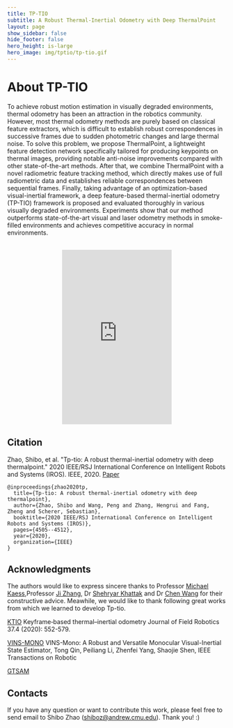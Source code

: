 ```yaml
---
title: TP-TIO
subtitle: A Robust Thermal-Inertial Odometry with Deep ThermalPoint
layout: page
show_sidebar: false
hide_footer: false
hero_height: is-large
hero_image: img/tptio/tp-tio.gif
---
```


# About TP-TIO

To achieve robust motion estimation in visually degraded environments, thermal odometry has been an attraction in the robotics community. However, most thermal odometry methods are purely based on classical feature extractors, which is difficult to establish robust correspondences in successive frames due to sudden photometric changes and large thermal noise. To solve this problem, we propose ThermalPoint, a lightweight feature detection network specifically tailored for producing keypoints on thermal images, providing notable anti-noise improvements compared with other state-of-the-art methods. After that, we combine ThermalPoint with a novel radiometric feature tracking method, which directly makes use of full radiometric data and establishes reliable correspondences between sequential frames. Finally, taking advantage of an optimization-based visual-inertial framework, a deep feature-based thermal-inertial odometry (TP-TIO) framework is proposed and evaluated thoroughly in various visually degraded environments. Experiments show that our method outperforms state-of-the-art visual and laser odometry methods in smoke-filled environments and achieves competitive accuracy in normal environments.

<div>
<br>
    <iframe width="100%" height="400" style="display: block; margin-left: auto; margin-right: auto; width: 50%;"  src="https://www.youtube.com/embed/aa4whgmYTqY" title="Website - Sensor Video" frameborder="0" allow="accelerometer; autoplay; clipboard-write; encrypted-media; gyroscope; picture-in-picture" allowfullscreen></iframe>
</div>

<script>

    window.onload = function () {
        let p = document.getElementsByClassName("title is-2")[0].parentElement;
        p.style.background = "rgba(10, 10, 10, 0.5)";
        p.style.borderRadius = "20px";
        p.style.padding = "20px";
        p.style.width = "fit-content";
        p.style.margin = "0px";
    }

    let p = document.getElementsByClassName("title is-2")[0].parentElement;
    p.style.background = "rgba(10, 10, 10, 0.5)";
    p.style.borderRadius = "20px";
    p.style.padding = "20px";
    p.style.width = "fit-content";
    p.style.margin = "0px";
</script>

## Citation

Zhao, Shibo, et al. "Tp-tio: A robust thermal-inertial odometry with deep thermalpoint." 2020 IEEE/RSJ International Conference on Intelligent Robots and Systems (IROS). IEEE, 2020. [Paper](https://arxiv.org/abs/2012.03455)

```
@inproceedings{zhao2020tp,
  title={Tp-tio: A robust thermal-inertial odometry with deep thermalpoint},
  author={Zhao, Shibo and Wang, Peng and Zhang, Hengrui and Fang, Zheng and Scherer, Sebastian},
  booktitle={2020 IEEE/RSJ International Conference on Intelligent Robots and Systems (IROS)},
  pages={4505--4512},
  year={2020},
  organization={IEEE}
}
```

## Acknowledgments

The authors would like to express sincere thanks to Professor [Michael Kaess](https://www.cs.cmu.edu/~kaess/),Professor [Ji Zhang](https://frc.ri.cmu.edu/~zhangji/), Dr [Shehryar Khattak](https://scholar.google.com/citations?user=CZ1hgVoAAAAJ&hl=en) and Dr [Chen Wang](https://scholar.google.com/citations?user=vZfmKl4AAAAJ&hl=en) for their constructive advice. Meawhile, we would like to thank following great works from which we learned to develop Tp-tio. 

[KTIO](https://onlinelibrary.wiley.com/doi/abs/10.1002/rob.21932) Keyframe‐based thermal–inertial odometry Journal of Field Robotics 37.4 (2020): 552-579.

[VINS-MONO](https://ieeexplore.ieee.org/document/8421746?arnumber=8421746&source=authoralert) VINS-Mono: A Robust and Versatile Monocular Visual-Inertial State Estimator, Tong Qin, Peiliang Li, Zhenfei Yang, Shaojie Shen, IEEE Transactions on Robotic 

[GTSAM](https://github.com/borglab/gtsam)

## Contacts

If you have any question or want to contribute this work, please feel free to send email to Shibo Zhao (shiboz@andrew.cmu.edu).  Thank you! :)
